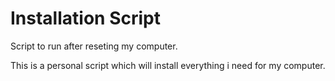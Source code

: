 # Installation Script

Script to run after reseting my computer.

This is a personal script which will install everything i need for my computer.